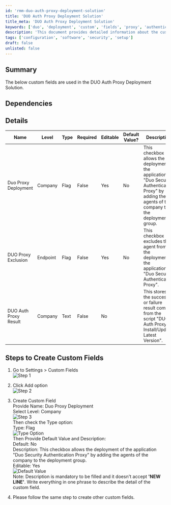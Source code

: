 ```yaml
---
id: 'rmm-duo-auth-proxy-deployment-solution'
title: 'DUO Auth Proxy Deployment Solution'
title_meta: 'DUO Auth Proxy Deployment Solution'
keywords: ['duo', 'deployment', 'custom', 'fields', 'proxy', 'authentication', 'solution']
description: 'This document provides detailed information about the custom fields used in the DUO Auth Proxy Deployment Solution, including dependencies, field types, and step-by-step instructions for creating custom fields within the system.'
tags: ['configuration', 'software', 'security', 'setup']
draft: false
unlisted: false
---
```

## Summary

The below custom fields are used in the DUO Auth Proxy Deployment Solution.

## Dependencies

## Details

| Name                       | Level   | Type | Required | Editable | Default Value? | Description                                                                                                        |
|----------------------------|---------|------|----------|----------|-----------------|--------------------------------------------------------------------------------------------------------------------|
| Duo Proxy Deployment       | Company | Flag | False    | Yes      | No              | This checkbox allows the deployment of the application "Duo Security Authentication Proxy" by adding the agents of the company to the deployment group. |
| DUO Proxy Exclusion        | Endpoint| Flag | False    | Yes      | No              | This checkbox excludes the agent from the deployment of the application "Duo Security Authentication Proxy".      |
| DUO Auth Proxy Result      | Company | Text | False    | No       | <Blank>         | This stores the success or failure result comes from the script "DUO Auth Proxy - Install/Update Latest Version". |

## Steps to Create Custom Fields

1. Go to Settings > Custom Fields  
   ![Step 1](..\..\..\static\img\DUO-Auth-Proxy-Deployment\image_1.png)

2. Click Add option  
   ![Step 2](..\..\..\static\img\DUO-Auth-Proxy-Deployment\image_2.png)

3. Create Custom Field  
   Provide Name: Duo Proxy Deployment  
   Select Level: Company  
   ![Step 3](..\..\..\static\img\DUO-Auth-Proxy-Deployment\image_3.png)  
   Then check the Type option:  
   Type: Flag  
   ![Type Option](..\..\..\static\img\DUO-Auth-Proxy-Deployment\image_4.png)  
   Then Provide Default Value and Description:  
   Default: No  
   Description: This checkbox allows the deployment of the application "Duo Security Authentication Proxy" by adding the agents of the company to the deployment group.  
   Editable: Yes  
   ![Default Value](..\..\..\static\img\DUO-Auth-Proxy-Deployment\image_5.png)  
   Note: Description is mandatory to be filled and it doesn't accept **'NEW LINE'**. Write everything in one phrase to describe the detail of the custom field.

4. Please follow the same step to create other custom fields.



